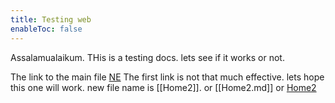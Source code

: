 ```yaml
---
title: Testing web
enableToc: false
---
```

Assalamualaikum. THis is a testing docs. lets see if it works or not.

The link to the main file [NE](Ne/Home.md)
The first link is not that much effective. lets hope this one will work. new file name is [[Home2]]. or [[Home2.md]] or [Home2](Home2.md)
